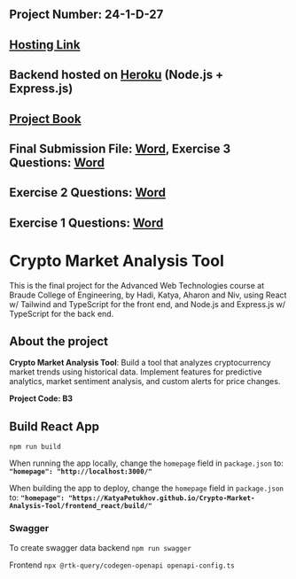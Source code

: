 ## Project Number: 24-1-D-27
## [Hosting Link](https://KatyaPetukhov.github.io/Crypto-Market-Analysis-Tool/frontend_react/build/)

## Backend hosted on [Heroku](https://crypto-market-analysis-tool-f12d66bb7184.herokuapp.com/) (Node.js + Express.js)

## [Project Book](https://docs.google.com/document/d/1onFcRNV8pONN4h3xB_etXjv_3aBrxOotV_fql6p8RA4/edit?usp=sharing) 

## Final Submission File: [Word](https://github.com/KatyaPetukhov/Crypto-Market-Analysis-Tool/blob/main/%D7%93%D7%A3%20%D7%A9%D7%A2%D7%A8%20%D7%9C%D7%A4%D7%A8%D7%95%D7%99%D7%A7%D7%98.docx), Exercise 3 Questions: [Word](https://github.com/KatyaPetukhov/Crypto-Market-Analysis-Tool/blob/main/B3%20%D7%AA%D7%A8%D7%92%D7%99%D7%9C%20%D7%91%D7%99%D7%AA%203.docx)

## Exercise 2 Questions: [Word](https://github.com/KatyaPetukhov/Crypto-Market-Analysis-Tool/blob/main/B3%20%D7%AA%D7%A8%D7%92%D7%99%D7%9C%20%D7%91%D7%99%D7%AA%202.docx)

## Exercise 1 Questions: [Word](https://github.com/KatyaPetukhov/Crypto-Market-Analysis-Tool/blob/main/B3%20%D7%AA%D7%A8%D7%92%D7%99%D7%9C%20%D7%91%D7%99%D7%AA%201.docx)

# Crypto Market Analysis Tool

 This is the final project for the Advanced Web Technologies course at Braude College of Engineering, by Hadi, Katya, Aharon and Niv, using React w/ Tailwind and TypeScript for the front end, and Node.js and Express.js w/ TypeScript for the back end.

## About the project

**Crypto Market Analysis Tool**: Build a tool that analyzes cryptocurrency market trends using historical data. Implement features for predictive analytics, market sentiment analysis, and custom alerts for price changes.

**Project Code: B3**

## Build React App

`npm run build`

When running the app locally, change the `homepage` field in `package.json` to: **`"homepage": "http://localhost:3000/"`**

When building the app to deploy, change the `homepage` field in `package.json` to: **`"homepage": "https://KatyaPetukhov.github.io/Crypto-Market-Analysis-Tool/frontend_react/build/"`**

### Swagger

To create swagger data backend `npm run swagger`

Frontend `npx @rtk-query/codegen-openapi openapi-config.ts`
